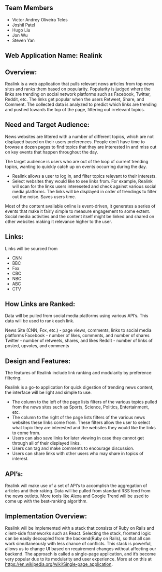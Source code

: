 ## Team Members
* Victor Andrey Oliveira Teles
* Joshil Patel
* Hugo Liu
* Jon Wu
* Steven Yan


## Web Application Name: Realink

## Overview:

Realink is a web application that pulls relevant news articles from top news sites and ranks them based on popularity. Popularity is judged where the links are trending on social network platforms such as Facebook, Twitter, Reddit, etc. The links get popular when the users Retweet, Share, and Comment. The collected data is analyzed to predict which links are trending and pushed towards the top of the page, filtering out irrelevant topics.

## Need and Target Audience:

News websites are littered with a number of different topics, which are not displayed based on their users preferences. People don’t have time to browse a dozen pages to find topics that they are interested in and miss out on key events that happen throughout the day.

The target audience is users who are out of the loop of current trending topics, wanting to quickly catch up on events occurring during the day. 
- Realink allows a user to log in, and filter topics relevant to their interests.
- Select websites they would like to see links from. For example, Realink will scan for the links users intereseted and check against various social media platforms. The links will be displayed in order of trendings to filter out the noise. Saves users time.

Most of the content available online is event-driven, it generates a series of events that make it fairly simple to measure engagement to some extent. Social media activities and the content itself might be linked and shared on other websites making it relevance higher to the user.

## Links:

Links will be sourced from
* CNN
* BBC
* Fox
* CBC
* NBC
* ABC
* CTV

## How Links are Ranked:

Data will be pulled from social media platforms using various API’s. This data will be used to rank each link.

News Site (CNN, Fox, etc.) - page views, comments, links to social media platforms
Facebook - number of likes, comments, and number of shares
Twitter - number of retweets, shares, and likes
Reddit - number of links of posted, upvotes, and comments


## Design and Features:

The features of Realink include link ranking and modularity by preference filtering.

Realink is a go-to application for quick digestion of trending news content, the interface will be light and simple to use. 
- The column to the left of the page lists filters of the various topics pulled from the news sites such as Sports, Science, Politics, Entertainment, etc. 
- The column to the right of the page lists filters of the various news websites these links come from. These filters allow the user to select what topic they are interested and the websites they would like the links to come from.
- Users can also save links for later viewing in case they cannot get through all of their displayed links.
- Users can tag and make comments to encourage discussion.
- Users can share links with other users who may share in topics of interest.

## API’s:

Realink will make use of a set of API’s to accomplish the aggregation of articles and their raking. Data will be pulled from standard RSS feed from the news outlets. More tools like Alexa and Google Trend will be used to come up with the best-ranking algorithm.

## Implementation Overview:

Realink will be implemented with a stack that consists of Ruby on Rails and client-side frameworks such as React. Selecting the stack, frontend logic can be easily decoupled from the backend(Ruby on Rails), so that all can work simultaneously with less chance of conflicts. This stack is powerful, allows us to change UI based on requirement changes without affecting our backend. The approach is  called a single-page application, and it’s become very popular due to its modularity and user experience.
More at on this at https://en.wikipedia.org/wiki/Single-page_application.
